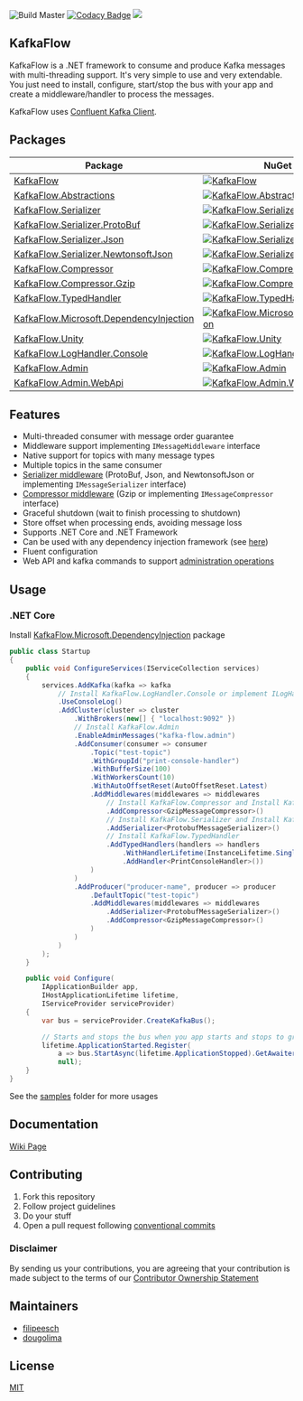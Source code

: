 ![Build Master](https://github.com/Farfetch/kafka-flow/workflows/Build%20Master/badge.svg?branch=master) [![Codacy Badge](https://api.codacy.com/project/badge/Grade/49878b337fde46839c5f08051c2ba098)](https://app.codacy.com/gh/Farfetch/kafka-flow?utm_source=github.com&utm_medium=referral&utm_content=Farfetch/kafka-flow&utm_campaign=Badge_Grade_Dashboard) [<img src="https://img.shields.io/badge/slack-@kafkaflow-green.svg?logo=slack">](https://join.slack.com/t/kafkaflow/shared_invite/zt-fqw06n2u-1lA5Mz_VnSPGhRgfT97SPQ)

## KafkaFlow

KafkaFlow is a .NET framework to consume and produce Kafka messages with multi-threading support. It's very simple to use and very extendable. You just need to install, configure, start/stop the bus with your app and create a middleware/handler to process the messages.

KafkaFlow uses [Confluent Kafka Client](https://github.com/confluentinc/confluent-kafka-dotnet).

## Packages

| Package                                                                                                            | NuGet Stable                                                                                                                                                                                      | Downloads                                                                                                                                                                                          |
| ------------------------------------------------------------------------------------------------------------------ | ------------------------------------------------------------------------------------------------------------------------------------------------------------------------------------------------- | -------------------------------------------------------------------------------------------------------------------------------------------------------------------------------------------------- |
| [KafkaFlow](https://www.nuget.org/packages/KafkaFlow/)                                                             | [![KafkaFlow](https://img.shields.io/nuget/v/KafkaFlow.svg)](https://www.nuget.org/packages/KafkaFlow/)                                                                                           | [![KafkaFlow](https://img.shields.io/nuget/dt/KafkaFlow.svg)](https://www.nuget.org/packages/KafkaFlow/)                                                                                           |
| [KafkaFlow.Abstractions](https://www.nuget.org/packages/KafkaFlow.Abstractions/)                                   | [![KafkaFlow.Abstractions](https://img.shields.io/nuget/v/KafkaFlow.Abstractions.svg)](https://www.nuget.org/packages/KafkaFlow.Abstractions/)                                                    | [![KafkaFlow](https://img.shields.io/nuget/dt/KafkaFlow.Abstractions.svg)](https://www.nuget.org/packages/KafkaFlow.Abstractions/)                                                                 |
| [KafkaFlow.Serializer](https://www.nuget.org/packages/KafkaFlow.Serializer/)                                       | [![KafkaFlow.Serializer](https://img.shields.io/nuget/v/KafkaFlow.Serializer.svg)](https://www.nuget.org/packages/KafkaFlow.Serializer/)                                                          | [![KafkaFlow.Serializer](https://img.shields.io/nuget/dt/KafkaFlow.Serializer.svg)](https://www.nuget.org/packages/KafkaFlow.Serializer/)                                                          |
| [KafkaFlow.Serializer.ProtoBuf](https://www.nuget.org/packages/KafkaFlow.Serializer.ProtoBuf/)                     | [![KafkaFlow.Serializer.ProtoBuf](https://img.shields.io/nuget/v/KafkaFlow.Serializer.ProtoBuf.svg)](https://www.nuget.org/packages/KafkaFlow.Serializer.ProtoBuf/)                               | [![KafkaFlow.Serializer.ProtoBuf](https://img.shields.io/nuget/dt/KafkaFlow.Serializer.ProtoBuf.svg)](https://www.nuget.org/packages/KafkaFlow.Serializer.ProtoBuf/)                               |
| [KafkaFlow.Serializer.Json](https://www.nuget.org/packages/KafkaFlow.Serializer.Json/)                             | [![KafkaFlow.Serializer.Json](https://img.shields.io/nuget/v/KafkaFlow.Serializer.Json.svg)](https://www.nuget.org/packages/KafkaFlow.Serializer.Json/)                                           | [![KafkaFlow.Serializer.Json](https://img.shields.io/nuget/dt/KafkaFlow.Serializer.Json.svg)](https://www.nuget.org/packages/KafkaFlow.Serializer.Json/)                                           |
| [KafkaFlow.Serializer.NewtonsoftJson](https://www.nuget.org/packages/KafkaFlow.Serializer.NewtonsoftJson/)         | [![KafkaFlow.Serializer.NewtonsoftJson](https://img.shields.io/nuget/v/KafkaFlow.Serializer.NewtonsoftJson.svg)](https://www.nuget.org/packages/KafkaFlow.Serializer.NewtonsoftJson/)             | [![KafkaFlow.Serializer.NewtonsoftJson](https://img.shields.io/nuget/dt/KafkaFlow.Serializer.NewtonsoftJson.svg)](https://www.nuget.org/packages/KafkaFlow.Serializer.NewtonsoftJson/)             |
| [KafkaFlow.Compressor](https://www.nuget.org/packages/KafkaFlow.Compressor/)                                       | [![KafkaFlow.Compressor](https://img.shields.io/nuget/v/KafkaFlow.Compressor.svg)](https://www.nuget.org/packages/KafkaFlow.Compressor/)                                                          | [![KafkaFlow.Compressor](https://img.shields.io/nuget/dt/KafkaFlow.Compressor.svg)](https://www.nuget.org/packages/KafkaFlow.Compressor/)                                                          |
| [KafkaFlow.Compressor.Gzip](https://www.nuget.org/packages/KafkaFlow.Compressor.Gzip/)                             | [![KafkaFlow.Compressor.Gzip](https://img.shields.io/nuget/v/KafkaFlow.Compressor.Gzip.svg)](https://www.nuget.org/packages/KafkaFlow.Compressor.Gzip/)                                           | [![KafkaFlow.Compressor.Gzip](https://img.shields.io/nuget/dt/KafkaFlow.Compressor.Gzip.svg)](https://www.nuget.org/packages/KafkaFlow.Compressor.Gzip/)                                           |
| [KafkaFlow.TypedHandler](https://www.nuget.org/packages/KafkaFlow.TypedHandler/)                                   | [![KafkaFlow.TypedHandler](https://img.shields.io/nuget/v/KafkaFlow.TypedHandler.svg)](https://www.nuget.org/packages/KafkaFlow.TypedHandler/)                                                    | [![KafkaFlow.TypedHandler](https://img.shields.io/nuget/dt/KafkaFlow.TypedHandler.svg)](https://www.nuget.org/packages/KafkaFlow.TypedHandler/)                                                    |
| [KafkaFlow.Microsoft.DependencyInjection](https://www.nuget.org/packages/KafkaFlow.Microsoft.DependencyInjection/) | [![KafkaFlow.Microsoft.DependencyInjection](https://img.shields.io/nuget/v/KafkaFlow.Microsoft.DependencyInjection.svg)](https://www.nuget.org/packages/KafkaFlow.Microsoft.DependencyInjection/) | [![KafkaFlow.Microsoft.DependencyInjection](https://img.shields.io/nuget/dt/KafkaFlow.Microsoft.DependencyInjection.svg)](https://www.nuget.org/packages/KafkaFlow.Microsoft.DependencyInjection/) |
| [KafkaFlow.Unity](https://www.nuget.org/packages/KafkaFlow.Unity/)                                                 | [![KafkaFlow.Unity](https://img.shields.io/nuget/v/KafkaFlow.Unity.svg)](https://www.nuget.org/packages/KafkaFlow.Unity/)                                                                         | [![KafkaFlow.Unity](https://img.shields.io/nuget/dt/KafkaFlow.Unity.svg)](https://www.nuget.org/packages/KafkaFlow.Unity/)                                                                         |
| [KafkaFlow.LogHandler.Console](https://www.nuget.org/packages/KafkaFlow.LogHandler.Console/)                       | [![KafkaFlow.LogHandler.Console](https://img.shields.io/nuget/v/KafkaFlow.LogHandler.Console.svg)](https://www.nuget.org/packages/KafkaFlow.LogHandler.Console/)                                  | [![KafkaFlow.LogHandler.Console](https://img.shields.io/nuget/dt/KafkaFlow.LogHandler.Console.svg)](https://www.nuget.org/packages/KafkaFlow.LogHandler.Console/)                                  |
| [KafkaFlow.Admin](https://www.nuget.org/packages/KafkaFlow.Admin/)   												 | [![KafkaFlow.Admin](https://img.shields.io/nuget/v/KafkaFlow.Admin.svg)](https://www.nuget.org/packages/KafkaFlow.Admin/)                                  										 | [![KafkaFlow.Admin](https://img.shields.io/nuget/dt/KafkaFlow.Admin.svg)](https://www.nuget.org/packages/KafkaFlow.Admin/)                                  |
| [KafkaFlow.Admin.WebApi](https://www.nuget.org/packages/KafkaFlow.Admin.WebApi/)                       			 | [![KafkaFlow.Admin.WebApi](https://img.shields.io/nuget/v/KafkaFlow.Admin.WebApi.svg)](https://www.nuget.org/packages/KafkaFlow.Admin.WebApi/)                                  			 		 | [![KafkaFlow.Admin.WebApi](https://img.shields.io/nuget/dt/KafkaFlow.Admin.WebApi.svg)](https://www.nuget.org/packages/KafkaFlow.Admin.WebApi/)                                  |

## Features

-   Multi-threaded consumer with message order guarantee
-   Middleware support implementing `IMessageMiddleware` interface
-   Native support for topics with many message types
-   Multiple topics in the same consumer
-   [Serializer middleware](https://github.com/Farfetch/kafka-flow/wiki/serializer-middleware) (ProtoBuf, Json, and NewtonsoftJson or implementing `IMessageSerializer` interface)
-   [Compressor middleware](https://github.com/Farfetch/kafka-flow/wiki/Compressor-Middleware) (Gzip or implementing `IMessageCompressor` interface)
-   Graceful shutdown (wait to finish processing to shutdown)
-   Store offset when processing ends, avoiding message loss
-   Supports .NET Core and .NET Framework
-   Can be used with any dependency injection framework (see [here](https://github.com/Farfetch/kafka-flow/wiki/Dependency-Injection))
-   Fluent configuration
-   Web API and kafka commands to support [administration operations](https://github.com/Farfetch/kafka-flow/wiki/admin)

## Usage

### .NET Core

Install [KafkaFlow.Microsoft.DependencyInjection](https://www.nuget.org/packages/KafkaFlow.Microsoft.DependencyInjection/) package

```csharp
public class Startup
{
    public void ConfigureServices(IServiceCollection services)
    {
        services.AddKafka(kafka => kafka
            // Install KafkaFlow.LogHandler.Console or implement ILogHandler interface
            .UseConsoleLog() 
            .AddCluster(cluster => cluster
                .WithBrokers(new[] { "localhost:9092" })
				// Install KafkaFlow.Admin
				.EnableAdminMessages("kafka-flow.admin")
                .AddConsumer(consumer => consumer
                    .Topic("test-topic")
                    .WithGroupId("print-console-handler")
                    .WithBufferSize(100)
                    .WithWorkersCount(10)
                    .WithAutoOffsetReset(AutoOffsetReset.Latest)
                    .AddMiddlewares(middlewares => middlewares
                        // Install KafkaFlow.Compressor and Install KafkaFlow.Compressor.Gzip
                        .AddCompressor<GzipMessageCompressor>() 
                        // Install KafkaFlow.Serializer and Install KafkaFlow.Serializer.Protobuf
                        .AddSerializer<ProtobufMessageSerializer>()
                        // Install KafkaFlow.TypedHandler
                        .AddTypedHandlers(handlers => handlers
                            .WithHandlerLifetime(InstanceLifetime.Singleton)
                            .AddHandler<PrintConsoleHandler>())
                    )
                )
                .AddProducer("producer-name", producer => producer
                    .DefaultTopic("test-topic")
                    .AddMiddlewares(middlewares => middlewares
                        .AddSerializer<ProtobufMessageSerializer>()
                        .AddCompressor<GzipMessageCompressor>()
                    )
                )
            )
        );
    }

    public void Configure(
        IApplicationBuilder app,
        IHostApplicationLifetime lifetime,
        IServiceProvider serviceProvider)
    {
        var bus = serviceProvider.CreateKafkaBus();

        // Starts and stops the bus when you app starts and stops to graceful shutdown
        lifetime.ApplicationStarted.Register(
            a => bus.StartAsync(lifetime.ApplicationStopped).GetAwaiter().GetResult(),
            null);
    }
}
```

See the [samples](/samples) folder for more usages

## Documentation

[Wiki Page](https://github.com/Farfetch/kafka-flow/wiki)

## Contributing

1.  Fork this repository
2.  Follow project guidelines
3.  Do your stuff
4.  Open a pull request following [conventional commits](https://www.conventionalcommits.org/en/v1.0.0/)

### Disclaimer

By sending us your contributions, you are agreeing that your contribution is made subject to the terms of our [Contributor Ownership Statement](https://github.com/Farfetch/.github/blob/master/COS.md)

## Maintainers

-   [filipeesch](https://github.com/filipeesch)
-   [dougolima](https://github.com/dougolima)

## License

[MIT](LICENSE)
